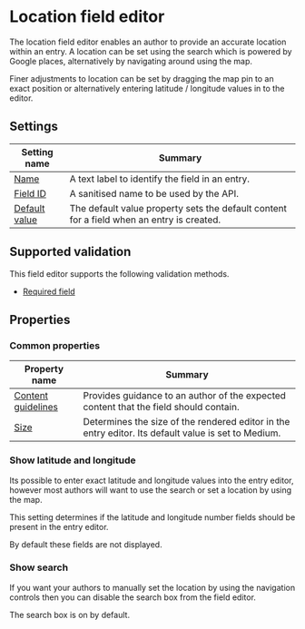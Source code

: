 # Location field editor
The location field editor enables an author to provide an accurate location within an entry. A location can be set using the search which is powered by Google places, alternatively by navigating around using the map.

Finer adjustments to location can be set by dragging the map pin  to an exact position or alternatively entering latitude / longitude values in to the editor.

## Settings
| Setting name | Summary|
| ---| --- |
| [Name](/content-types/field-editors/field-settings.md#name) | A text label to identify the field in an entry.|
| [Field ID](/content-types/field-editors/field-settings.md#field-id) | A sanitised name to be used by the API. |
| [Default value](/content-types/field-editors/field-settings.md#default-value) | The default value property sets the default content for a field when an entry is created.

## Supported validation
This field editor supports the following validation methods.

- [Required field](/content-types/validation/required-validation.md)

## Properties
### Common properties
| Property name | Summary|
| ---| --- |
| [Content guidelines](/content-types/field-editors/field-properties.md#content-guidelines) |  Provides guidance to an author of the expected content that the field should contain. |
| [Size](/content-types/field-editors/field-properties.md#editor-size) | Determines the size of the rendered editor in the entry editor. Its default value is set to Medium. |

### Show latitude and longitude
Its possible to enter exact latitude and longitude values into the entry editor, however most authors will want to use the search or set a location by using the map.

This setting determines if the latitude and longitude number fields should be present in the entry editor.

By default these fields are not displayed.

### Show search
If you want your authors to manually set the location by using the navigation controls then you can disable the search box from the field editor.

The search box is on by default.
